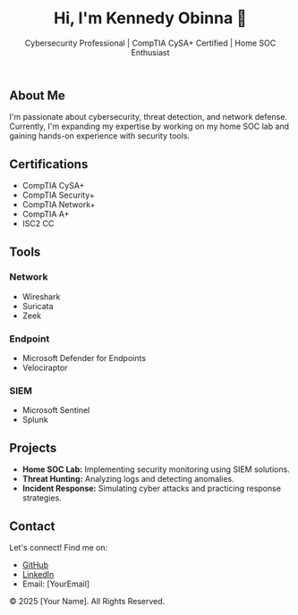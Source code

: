 <!DOCTYPE html>
<html lang="en">
<head>
    <meta charset="UTF-8">
    <meta name="viewport" content="width=device-width, initial-scale=1.0">
    <title>[Your Name] | Cybersecurity Professional</title>
    <link rel="stylesheet" href="styles.css">
</head>
<body>
    <header>
        <h1>Hi, I'm Kennedy Obinna 👋</h1>
        <p>Cybersecurity Professional | CompTIA CySA+ Certified | Home SOC Enthusiast</p>
    </header>
    
<section id="about">
        <h2>About Me</h2>
        <p>I'm passionate about cybersecurity, threat detection, and network defense. Currently, I'm expanding my expertise by working on my home SOC lab and gaining hands-on experience with security tools.</p>
    </section>
    
<section id="certifications">
        <h2>Certifications</h2>
        <ul>
            <li>CompTIA CySA+</li>
            <li>CompTIA Security+</li>
            <li>CompTIA Network+</li>
            <li>CompTIA A+</li>
            <li>ISC2 CC</li>
        </ul>
    </section>
    
<section id="tools">
        <h2>Tools</h2>
        <h3>Network</h3>
        <ul>
            <li>Wireshark</li>
            <li>Suricata</li>
            <li>Zeek</li>
        </ul>
        <h3>Endpoint</h3>
        <ul>
            <li>Microsoft Defender for Endpoints</li>
            <li>Velociraptor</li>
        </ul>
        <h3>SIEM</h3>
        <ul>
            <li>Microsoft Sentinel</li>
            <li>Splunk</li>
        </ul>
    </section>
    
<section id="projects">
        <h2>Projects</h2>
        <ul>
            <li><strong>Home SOC Lab:</strong> Implementing security monitoring using SIEM solutions.</li>
            <li><strong>Threat Hunting:</strong> Analyzing logs and detecting anomalies.</li>
            <li><strong>Incident Response:</strong> Simulating cyber attacks and practicing response strategies.</li>
        </ul>
    </section>
    
<section id="contact">
        <h2>Contact</h2>
        <p>Let's connect! Find me on:</p>
        <ul>
            <li><a href="https://github.com/[YourGitHub]">GitHub</a></li>
            <li><a href="https://www.linkedin.com/in/[YourLinkedIn]">LinkedIn</a></li>
            <li>Email: [YourEmail]</li>
        </ul>
    </section>
    
<footer>
        <p>&copy; 2025 [Your Name]. All Rights Reserved.</p>
    </footer>
</body>
</html>
